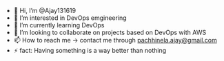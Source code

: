 - 👋 Hi, I’m @Ajay131619
- 👀 I’m interested in DevOps emgineering
- 🌱 I’m currently learning DevOps
- 💞️ I’m looking to collaborate on projects based on DevOps with AWS 
- 📫 How to reach me -> contact me through pachhinela.ajay@gmail.com
- ⚡ fact: Having something is a way better than nothing  

<!---
Ajay131619/Ajay131619 is a ✨ special ✨ repository because its `README.md` (this file) appears on your GitHub profile.
You can click the Preview link to take a look at your changes.
--->

